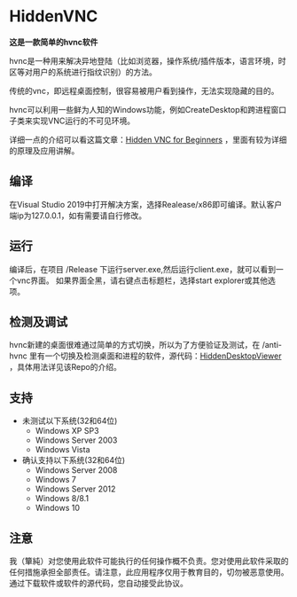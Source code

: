 # HiddenVNC

**这是一款简单的hvnc软件**

hvnc是一种用来解决异地登陆（比如浏览器，操作系统/插件版本，语言环境，时区等对用户的系统进行指纹识别）的方法。  

传统的vnc，即远程桌面控制，很容易被用户看到操作，无法实现隐藏的目的。

hvnc可以利用一些鲜为人知的Windows功能，例如CreateDesktop和跨进程窗口子类来实现VNC运行的不可见环境。

详细一点的介绍可以看这篇文章：[Hidden VNC for Beginners](https://www.malwaretech.com/2015/09/hidden-vnc-for-beginners.html "Hidden VNC for Beginners")  ，里面有较为详细的原理及应用讲解。

## 编译
在Visual Studio 2019中打开解决方案，选择Realease/x86即可编译。默认客户端ip为127.0.0.1，如有需要请自行修改。

## 运行
编译后，在项目 /Release 下运行server.exe,然后运行client.exe，就可以看到一个vnc界面。
如果界面全黑，请右键点击标题栏，选择start explorer或其他选项。

## 检测及调试
hvnc新建的桌面很难通过简单的方式切换，所以为了方便验证及测试，在 /anti-hvnc 里有一个切换及检测桌面和进程的软件，源代码：[HiddenDesktopViewer](https://github.com/AgigoNoTana/HiddenDesktopViewer "HiddenDesktopViewer") ，具体用法详见该Repo的介绍。

## 支持
* 未测试以下系统(32和64位)
  * Windows XP SP3
  * Windows Server 2003
  * Windows Vista
* 确认支持以下系统(32和64位)
  * Windows Server 2008
  * Windows 7
  * Windows Server 2012
  * Windows 8/8.1
  * Windows 10


## 注意
我（簞純）对您使用此软件可能执行的任何操作概不负责。您对使用此软件采取的任何措施承担全部责任。请注意，此应用程序仅用于教育目的，切勿被恶意使用。通过下载软件或软件的源代码，您自动接受此协议。
